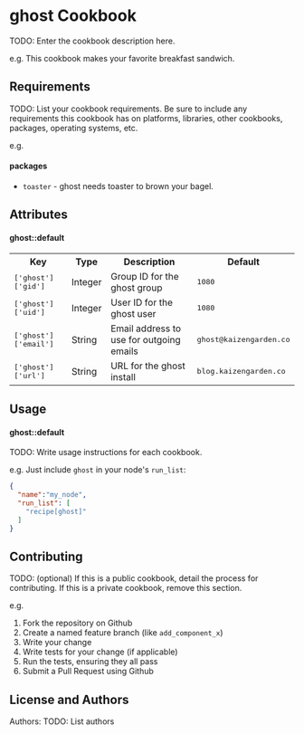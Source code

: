 ghost Cookbook
==============
TODO: Enter the cookbook description here.

e.g.
This cookbook makes your favorite breakfast sandwich.

Requirements
------------
TODO: List your cookbook requirements. Be sure to include any requirements this cookbook has on platforms, libraries, other cookbooks, packages, operating systems, etc.

e.g.
#### packages
- `toaster` - ghost needs toaster to brown your bagel.

Attributes
----------

#### ghost::default
<table>
  <tr>
    <th>Key</th>
    <th>Type</th>
    <th>Description</th>
    <th>Default</th>
  </tr>
  <tr>
    <td><tt>['ghost']['gid']</tt></td>
    <td>Integer</td>
    <td>Group ID for the ghost group</td>
    <td><tt>1080</tt></td>
  </tr>
  <tr>
    <td><tt>['ghost']['uid']</tt></td>
    <td>Integer</td>
    <td>User ID for the ghost user</td>
    <td><tt>1080</tt></td>
  </tr>
  <tr>
    <td><tt>['ghost']['email']</tt></td>
    <td>String</td>
    <td>Email address to use for outgoing emails</td>
    <td><tt>ghost@kaizengarden.co</tt></td>
  </tr>
  <tr>
    <td><tt>['ghost']['url']</tt></td>
    <td>String</td>
    <td>URL for the ghost install</td>
    <td><tt>blog.kaizengarden.co</tt></td>
  </tr>
</table>

Usage
-----
#### ghost::default
TODO: Write usage instructions for each cookbook.

e.g.
Just include `ghost` in your node's `run_list`:

```json
{
  "name":"my_node",
  "run_list": [
    "recipe[ghost]"
  ]
}
```

Contributing
------------
TODO: (optional) If this is a public cookbook, detail the process for contributing. If this is a private cookbook, remove this section.

e.g.
1. Fork the repository on Github
2. Create a named feature branch (like `add_component_x`)
3. Write your change
4. Write tests for your change (if applicable)
5. Run the tests, ensuring they all pass
6. Submit a Pull Request using Github

License and Authors
-------------------
Authors: TODO: List authors
